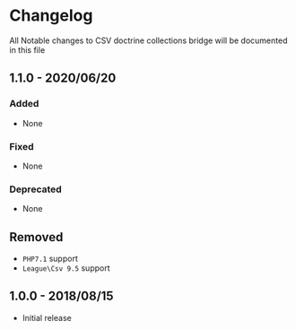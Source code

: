 # Changelog

All Notable changes to CSV doctrine collections bridge will be documented in this file

## 1.1.0 - 2020/06/20

### Added

- None

### Fixed

- None

### Deprecated 

- None

## Removed

- `PHP7.1` support
- `League\Csv 9.5` support

## 1.0.0 - 2018/08/15

- Initial release
